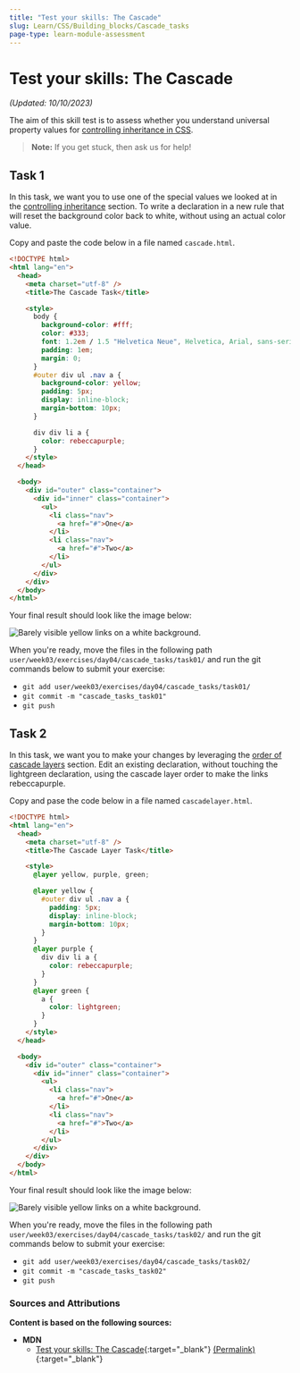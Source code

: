 ```yaml
---
title: "Test your skills: The Cascade"
slug: Learn/CSS/Building_blocks/Cascade_tasks
page-type: learn-module-assessment
---
```


# Test your skills: The Cascade

_(Updated: 10/10/2023)_

The aim of this skill test is to assess whether you understand universal property values for [controlling inheritance in CSS](../../resources/css_building_blocks/cascade_and_inheritance/index.md).

> **Note:** If you get stuck, then ask us for help!

## Task 1

In this task, we want you to use one of the special values we looked at in the [controlling inheritance](../../resources/css_building_blocks/cascade_and_inheritance/index.md#controlling-inheritance) section. To write a declaration in a new rule that will reset the background color back to white, without using an actual color value.

Copy and paste the code below in a file named `cascade.html`.

```html
<!DOCTYPE html>
<html lang="en">
  <head>
    <meta charset="utf-8" />
    <title>The Cascade Task</title>

    <style>
      body {
        background-color: #fff;
        color: #333;
        font: 1.2em / 1.5 "Helvetica Neue", Helvetica, Arial, sans-serif;
        padding: 1em;
        margin: 0;
      }
      #outer div ul .nav a {
        background-color: yellow;
        padding: 5px;
        display: inline-block;
        margin-bottom: 10px;
      }

      div div li a {
        color: rebeccapurple;
      }
    </style>
  </head>

  <body>
    <div id="outer" class="container">
      <div id="inner" class="container">
        <ul>
          <li class="nav">
            <a href="#">One</a>
          </li>
          <li class="nav">
            <a href="#">Two</a>
          </li>
        </ul>
      </div>
    </div>
  </body>
</html>
```

Your final result should look like the image below:

![Barely visible yellow links on a white background.](assets/mdn-cascade.png)

When you're ready, move the files in the following path `user/week03/exercises/day04/cascade_tasks/task01/` and run the git commands below to submit your exercise:

- `git add user/week03/exercises/day04/cascade_tasks/task01/`
- `git commit -m "cascade_tasks_task01"`
- `git push`

## Task 2

In this task, we want you to make your changes by leveraging the [order of cascade layers](../../resources/css_building_blocks/cascade_and_inheritance/index.md#order-of-cascade-layers) section. Edit an existing declaration, without touching the lightgreen declaration, using the cascade layer order to make the links rebeccapurple.

Copy and pase the code below in a file named `cascadelayer.html`.

```html
<!DOCTYPE html>
<html lang="en">
  <head>
    <meta charset="utf-8" />
    <title>The Cascade Layer Task</title>

    <style>
      @layer yellow, purple, green;

      @layer yellow {
        #outer div ul .nav a {
          padding: 5px;
          display: inline-block;
          margin-bottom: 10px;
        }
      }
      @layer purple {
        div div li a {
          color: rebeccapurple;
        }
      }
      @layer green {
        a {
          color: lightgreen;
        }
      }
    </style>
  </head>

  <body>
    <div id="outer" class="container">
      <div id="inner" class="container">
        <ul>
          <li class="nav">
            <a href="#">One</a>
          </li>
          <li class="nav">
            <a href="#">Two</a>
          </li>
        </ul>
      </div>
    </div>
  </body>
</html>
```

Your final result should look like the image below:

![Barely visible yellow links on a white background.](assets/mdn-cascade.png)

When you're ready, move the files in the following path `user/week03/exercises/day04/cascade_tasks/task02/` and run the git commands below to submit your exercise:

- `git add user/week03/exercises/day04/cascade_tasks/task02/`
- `git commit -m "cascade_tasks_task02"`
- `git push`

### Sources and Attributions

**Content is based on the following sources:**

- **MDN**
  - [Test your skills: The Cascade](https://developer.mozilla.org/en-US/docs/Learn/CSS/Building_blocks/Cascade_tasks){:target="_blank"} [(Permalink)](https://github.com/mdn/content/blob/529a4466f00f0f29e11716313a3ceb1f9ce5ce76/files/en-us/learn/css/building_blocks/cascade_tasks/index.md){:target="_blank"}